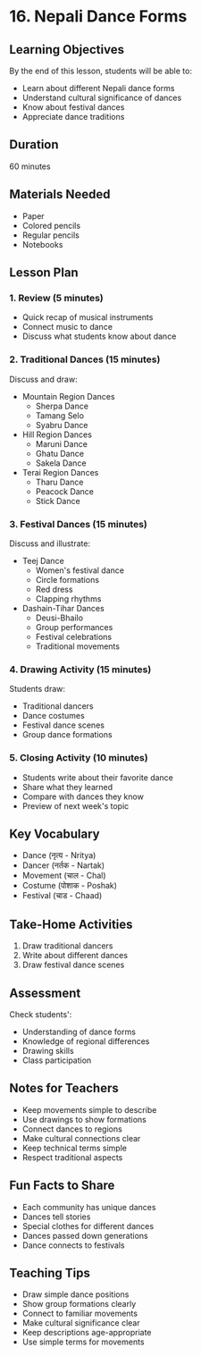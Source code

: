 # 16. Nepali Dance Forms

## Learning Objectives

By the end of this lesson, students will be able to:

- Learn about different Nepali dance forms
- Understand cultural significance of dances
- Know about festival dances
- Appreciate dance traditions

## Duration

60 minutes

## Materials Needed

- Paper
- Colored pencils
- Regular pencils
- Notebooks

## Lesson Plan

### 1. Review (5 minutes)

- Quick recap of musical instruments
- Connect music to dance
- Discuss what students know about dance

### 2. Traditional Dances (15 minutes)

Discuss and draw:

- Mountain Region Dances
    - Sherpa Dance
    - Tamang Selo
    - Syabru Dance
- Hill Region Dances
    - Maruni Dance
    - Ghatu Dance
    - Sakela Dance
- Terai Region Dances
    - Tharu Dance
    - Peacock Dance
    - Stick Dance

### 3. Festival Dances (15 minutes)

Discuss and illustrate:

- Teej Dance
    - Women's festival dance
    - Circle formations
    - Red dress
    - Clapping rhythms
- Dashain-Tihar Dances
    - Deusi-Bhailo
    - Group performances
    - Festival celebrations
    - Traditional movements

### 4. Drawing Activity (15 minutes)

Students draw:

- Traditional dancers
- Dance costumes
- Festival dance scenes
- Group dance formations

### 5. Closing Activity (10 minutes)

- Students write about their favorite dance
- Share what they learned
- Compare with dances they know
- Preview of next week's topic

## Key Vocabulary

- Dance (नृत्य - Nritya)
- Dancer (नर्तक - Nartak)
- Movement (चाल - Chal)
- Costume (पोशाक - Poshak)
- Festival (चाड - Chaad)

## Take-Home Activities

1. Draw traditional dancers
2. Write about different dances
3. Draw festival dance scenes

## Assessment

Check students':

- Understanding of dance forms
- Knowledge of regional differences
- Drawing skills
- Class participation

## Notes for Teachers

- Keep movements simple to describe
- Use drawings to show formations
- Connect dances to regions
- Make cultural connections clear
- Keep technical terms simple
- Respect traditional aspects

## Fun Facts to Share

- Each community has unique dances
- Dances tell stories
- Special clothes for different dances
- Dances passed down generations
- Dance connects to festivals

## Teaching Tips

- Draw simple dance positions
- Show group formations clearly
- Connect to familiar movements
- Make cultural significance clear
- Keep descriptions age-appropriate
- Use simple terms for movements